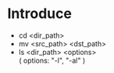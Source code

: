 # Introduce
* cd \<dir_path\>
* mv \<src_path\> \<dst_path\>
* ls \<dir_path\> \<options\> 
<br>    ( options: "-l", "-al" )
